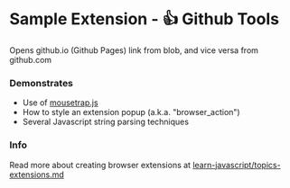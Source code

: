 # Sample Extension - 👍 Github Tools

Opens github.io (Github Pages) link from blob, and vice versa from github.com


### Demonstrates

- Use of [mousetrap.js](https://github.com/ccampbell/mousetrap)
- How to style an extension popup (a.k.a. "browser_action")
- Several Javascript string parsing techniques


### Info

Read more about creating browser extensions at [learn-javascript/topics-extensions.md](https://github.com/omundy/learn-javascript/blob/main/topics-extensions.md)
